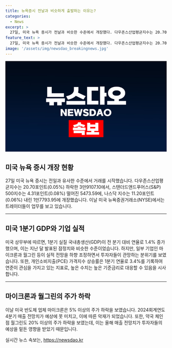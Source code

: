```yaml
---
title: 뉴욕증시 전날과 비슷하게 출발하는 이유는?
categories:
  - News
excerpt: >
  27일, 미국 뉴욕 증시가 전날과 비슷한 수준에서 개장했다. 다우존스산업평균지수는 20.70포인트(0.05%) 하락한 3만9107.10에, S&P 500지수는 4.31포인트(0.08%) 떨어진 5473.59에, 나스닥 지수는 11.20포인트(0.06%) 내린 1만7793.95에 개장했다. 이날 미국 상무부 발표에 따르면 1분기 GDP는 전분기 대비 연율 1.4% 성장, 개인소비지출(PCE) 가격지수는 3.4% 상승했으며, 마이크론과 월그린의 하향 조정된 실적 전망으로 거래가 관망하는 분위기를 이끌었다.
feature_text: >
  27일, 미국 뉴욕 증시가 전날과 비슷한 수준에서 개장했다. 다우존스산업평균지수는 20.70포인트(0.05%) 하락한 3만9107.10에, S&P 500지수는 4.31포인트(0.08%) 떨어진 5473.59에, 나스닥 지수는 11.20포인트(0.06%) 내린 1만7793.95에 개장했다. 이날 미국 상무부 발표에 따르면 1분기 GDP는 전분기 대비 연율 1.4% 성장, 개인소비지출(PCE) 가격지수는 3.4% 상승했으며, 마이크론과 월그린의 하향 조정된 실적 전망으로 거래가 관망하는 분위기를 이끌었다.
image: '/assets/img/newsdao_breakingnews.jpg'
---
```


<p><img src="/assets/img/newsdao_breakingnews.jpg" alt="implanttips 속보" /></p>

<h2 data-ke-size="size26">미국 뉴욕 증시 개장 현황</h2>

<p data-ke-size="size16">27일 미국 뉴욕 증시는 전일과 유사한 수준에서 거래를 시작했습니다. 다우존스산업평균지수는 20.70포인트(0.05%) 하락한 3만9107.10에서, 스탠더드앤드푸어스(S&P) 500지수는 4.31포인트(0.08%) 떨어진 5473.59에, 나스닥 지수는 11.20포인트(0.06%) 내린 1만7793.95에 개장했습니다. 이날 미국 뉴욕증권거래소(NYSE)에서는 트레이더들이 업무를 보고 있습니다.</p>

<hr>

<h2 data-ke-size="size26">미국 1분기 GDP와 기업 실적</h2>

<p data-ke-size="size16">미국 상무부에 따르면, 1분기 실질 국내총생산(GDP)이 전 분기 대비 연율로 1.4% 증가했으며, 이는 지난 달 발표된 잠정치와 비슷한 수준이었습니다. 하지만, 일부 기업인 마이크론과 월그린 등이 실적 전망을 하향 조정하면서 투자자들이 관망하는 분위기를 보였습니다. 또한, 개인소비지출(PCE) 가격지수 상승률은 1분기 연율로 3.4%를 기록하여 연준이 관심을 가지고 있는 지표로, 높은 수치는 높은 기준금리로 대응할 수 있음을 시사합니다.</p>

<hr>

<h2 data-ke-size="size26">마이크론과 월그린의 주가 하락</h2>

<p data-ke-size="size16">이날 미국 반도체 업체 마이크론은 5% 이상의 주가 하락을 보였습니다. 2024회계연도 4분기 매출 전망치가 예상에 못 미치고, 이에 따른 악재가 되었습니다. 또한, 약국 체인점 월그린도 20% 이상의 주가 하락을 보였는데, 이는 올해 매출 전망치가 투자자들의 예상을 밑돈 영향을 받았기 때문입니다.</p>
실시간 뉴스 속보는, <a href="https://newsdao.kr" rel="dofollow">https://newsdao.kr</a>


